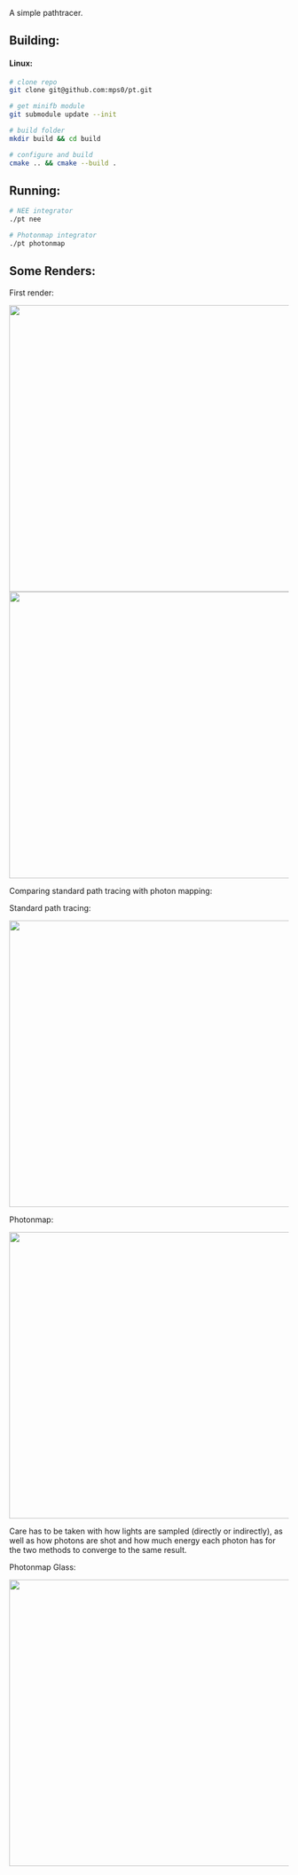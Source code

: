 A simple pathtracer.

## Building:

#### Linux:
```bash
# clone repo
git clone git@github.com:mps0/pt.git

# get minifb module
git submodule update --init

# build folder
mkdir build && cd build

# configure and build
cmake .. && cmake --build .
```

## Running:
```bash
# NEE integrator
./pt nee

# Photonmap integrator
./pt photonmap
```

## Some Renders:
First render:

<img src="imgs/first.png" width="517">
<img src="imgs/glass.png" width="517">

Comparing standard path tracing with photon mapping:

Standard path tracing:

<img src="imgs/pt.png" width="517">

Photonmap:

<img src="imgs/photonmap_N25.png" width="517">


Care has to be taken with how lights are sampled (directly or indirectly),
as well as how photons are shot and how much energy each photon has for
the two methods to converge to the same result.

Photonmap Glass:

<img src="imgs/photonmap_glass.png" width="517">
